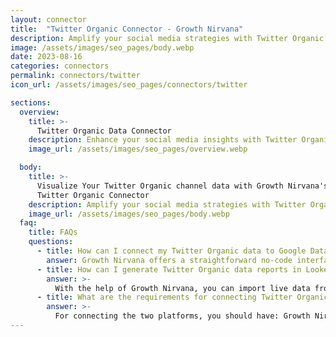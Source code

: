 ```yaml
---
layout: connector
title:  "Twitter Organic Connector - Growth Nirvana"
description: Amplify your social media strategies with Twitter Organic insights integrated into Looker Studio.
image: /assets/images/seo_pages/body.webp
date: 2023-08-16
categories: connectors
permalink: connectors/twitter
icon_url: /assets/images/seo_pages/connectors/twitter

sections:
  overview:
    title: >-
      Twitter Organic Data Connector
    description: Enhance your social media insights with Twitter Organic integration. Seamlessly merge organic social media data from Twitter with Looker Studio's analytical capabilities, unlocking insights that shape content strategies, audience engagement, and operational excellence.
    image_url: /assets/images/seo_pages/overview.webp

  body:
    title: >-
      Visualize Your Twitter Organic channel data with Growth Nirvana's
      Twitter Organic Connector
    description: Amplify your social media strategies with Twitter Organic insights integrated into Looker Studio.
    image_url: /assets/images/seo_pages/body.webp
  faq:
    title: FAQs
    questions:
      - title: How can I connect my Twitter Organic data to Google Data Studio/Looker Studio?
        answer: Growth Nirvana offers a straightforward no-code interface to connect to Twitter Organic data sources.
      - title: How can I generate Twitter Organic data reports in Looker Studio?
        answer: >-
          With the help of Growth Nirvana, you can import live data from Twitter Organic into Looker Studio. These data can be viewed in charts, tables, and dashboards to generate branded reports that can be shared instantly.
      - title: What are the requirements for connecting Twitter Organic and Looker Studio?
        answer: >-
          For connecting the two platforms, you should have: Growth Nirvana Account and Twitter Organic Ads Account
---
```

